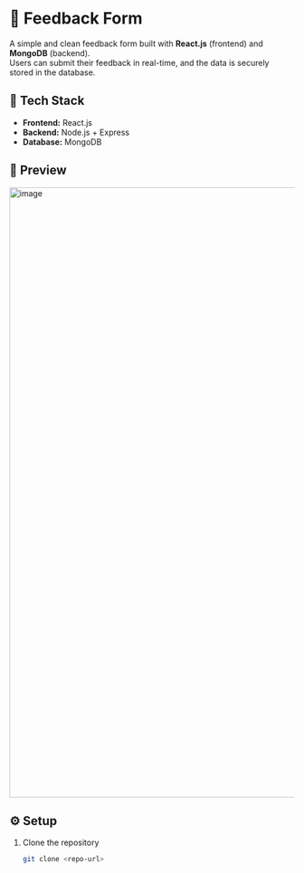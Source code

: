 # 📝 Feedback Form

A simple and clean feedback form built with **React.js** (frontend) and **MongoDB** (backend).  
Users can submit their feedback in real-time, and the data is securely stored in the database.

## 🚀 Tech Stack
- **Frontend:** React.js  
- **Backend:** Node.js + Express  
- **Database:** MongoDB  

## 📸 Preview
<img width="1919" height="1079" alt="image" src="https://github.com/user-attachments/assets/2f8a1d48-fc04-41e6-b3d8-682737226319" />


## ⚙️ Setup
1. Clone the repository  
   ```bash
   git clone <repo-url>
